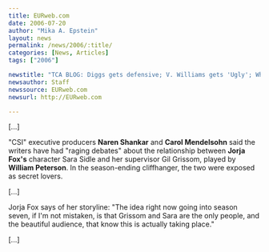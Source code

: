 ```yaml
---
title: EURweb.com
date: 2006-07-20
author: "Mika A. Epstein"
layout: news
permalink: /news/2006/:title/
categories: [News, Articles]
tags: ["2006"]

newstitle: "TCA BLOG: Diggs gets defensive; V. Williams gets 'Ugly'; Where are the black folks on CBS?; Rachel Ray rides Oprah into daytime; 'CSI' vs. 'Grey's Anatomy.'  "
newsauthor: Staff
newssource: EURweb.com
newsurl: http://EURweb.com

---
```


[...]

"CSI" executive producers **Naren Shankar** and **Carol Mendelsohn** said the writers have had "raging debates" about the relationship between **Jorja Fox's** character Sara Sidle and her supervisor Gil Grissom, played by **William Peterson**. In the season-ending cliffhanger, the two were exposed as secret lovers.

[...]

Jorja Fox says of her storyline: "The idea right now going into season seven, if I'm not mistaken, is that Grissom and Sara are the only people, and the beautiful audience, that know this is actually taking place."

[...]

